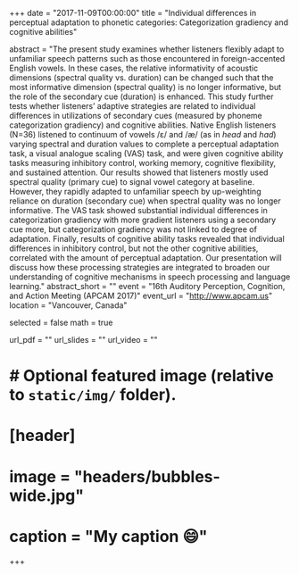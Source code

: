 +++
date = "2017-11-09T00:00:00"
title = "Individual differences in perceptual adaptation to phonetic categories: Categorization gradiency and cognitive abilities"

abstract = "The present study examines whether listeners flexibly adapt to unfamiliar speech patterns such as those encountered in foreign-accented English vowels. In these cases, the relative informativity of acoustic dimensions (spectral quality vs. duration) can be changed such that the most informative dimension (spectral quality) is no longer informative, but the role of the secondary cue (duration) is enhanced. This study further tests whether listeners’ adaptive strategies are related to individual differences in utilizations of secondary cues (measured by phoneme categorization gradiency) and cognitive abilities. Native English listeners (N=36) listened to continuum of vowels /ɛ/ and /æ/ (as in *head* and *had*) varying spectral and duration values to complete a perceptual adaptation task, a visual analogue scaling (VAS) task, and were given cognitive ability tasks measuring inhibitory control, working memory, cognitive flexibility, and sustained attention. Our results showed that listeners mostly used spectral quality (primary cue) to signal vowel category at baseline. However, they rapidly adapted to unfamiliar speech by up-weighting reliance on duration (secondary cue) when spectral quality was no longer informative. The VAS task showed substantial individual differences in categorization gradiency with more gradient listeners using a secondary cue more, but categorization gradiency was not linked to degree of adaptation. Finally, results of cognitive ability tasks revealed that individual differences in inhibitory control, but not the other cognitive abilities, correlated with the amount of perceptual adaptation. Our presentation will discuss how these processing strategies are integrated to broaden our understanding of cognitive mechanisms in speech processing and language learning."
abstract_short = ""
event = "16th Auditory Perception, Cognition, and Action Meeting (APCAM 2017)"
event_url = "http://www.apcam.us"
location = "Vancouver, Canada"

selected = false
math = true

url_pdf = ""
url_slides = ""
url_video = ""

# # Optional featured image (relative to `static/img/` folder).
# [header]
# image = "headers/bubbles-wide.jpg"
# caption = "My caption :smile:"

+++
